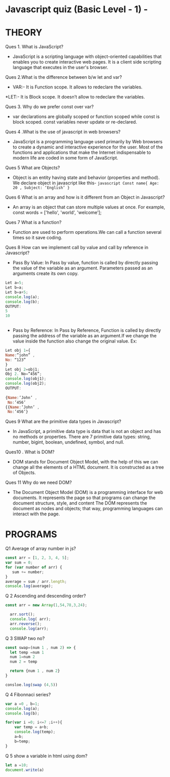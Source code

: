 # Javascript quiz  (Basic Level - 1) -

# THEORY

  Ques 1. What is JavaScript? 

 * JavaScript is a scripting language with object-oriented capabilities that enables you to create interactive web pages. It is a client side scripting language that executes in the user's browser.

Ques 2.What is the difference between b/w let and var? 

 * VAR:- It is Function scope.
         It allows to redeclare the variables.


 *LET:- It is Block scope.
         It doesn’t allow to redeclare the variables.


Ques 3. Why do we prefer const over var?

* var declarations are globally scoped or function scoped while const is block scoped.
const variables never  update or re-declared.
 
Ques 4 .What is the use of javascript in web browsers? 
* JavaScript is a programming language used primarily by Web browsers to create a dynamic and interactive experience for the user. Most of the functions and applications that make the Internet indispensable to modern life are coded in some form of JavaScript.

Ques 5  What are Objects?

* Object is an entity having state and behavior (properties and method).
         We declare object in javascript like this-
        ```javascript
         Const name{
         Age: 20 ,
         Subject: ‘English’
        }
        ```

 Ques 6  What is an array and how is it different from an Object in Javascript?

 * An array is an object that can store multiple values at once. 
For example, const words = ['hello', 'world', 'welcome']; 


Ques 7  What is a function? 

*   Function   are used to perform operations.We can call a function several  times so it save coding.


Ques 8  How can we implement call by value and call by reference in Javascript?

 
* Pass By Value: In Pass by value, function is called by directly passing the value of the variable as an argument. Parameters passed as an arguments create its own copy.
```javascript
Let a=5;
Let b=a;
Let b=a+5;                             
console.log(a);
console.log(b);
OUTPUT:
5
10
 
 ```
 * Pass by Reference: In Pass by Reference, Function is called by directly passing the address of the variable as an argument.If we change the value inside the function also change the original value.
Ex:
```javascript
Let obj 1={
Name:”john” ,
No: “123”
}
Let obj 2=obj1;
Obj 2. No=”456”;
console.log(obj1);
console.log(obj2);
OUTPUT:
 
{Name:’John’ ,
 No:’456’
{{Name:’John’ ,
 No:’456’}
 ```
 
Ques 9 What are the primitive data types in Javascript?
 
* In JavaScript, a primitive  data type is data that is not an object and has no methods or properties. There are 7 primitive data types: string, number, bigint, boolean, undefined, symbol, and null.
 
Ques10 . What is DOM?
*  DOM stands for Document Object Model, with the help of this we can change all the elements of a HTML document. It is constructed as a tree of Objects.
 
 
 
 
 
 
Ques 11 Why do we need DOM?
 

* The Document Object Model (DOM) is a programming interface for web documents. It represents the page so that programs can change the document structure, style, and content The DOM represents the document as nodes and objects; that way, programming languages can interact with the page.
 

 # PROGRAMS

 Q1 Average of array number in js?

 ```javascript 
 const arr = [1, 2, 3, 4, 5];
var sum = 0;
for (var number of arr) {
    sum += number;
}
average = sum / arr.length;
console.log(average);
```

Q 2  Ascending and descending order?

```javascript
const arr = new Array(1,54,78,3,24);

  arr.sort();
  console.log( arr);
  arr.reverse();
  console.log(arr);
  ```

Q 3 SWAP two no?



  ```javascript
  const swap=(num 1 , num 2) => {
    let temp =num 1
    num 1=num 2
    num 2 = temp

    return {num 1 , num 2}
  }

  consloe.log(swap (4,5))
```

Q 4 Fibonnaci series?

```javascript
var a =0 , b=1;
console.log(a);
console.log(b);

for(var i =0; i<=7 ;i++){
    var temp = a+b;
    console.log(temp);
    a=b;
    b=temp;
}
```
Q 5 show a variable in html using dom?
```javascript
let a =10;
document.write(a)
```
